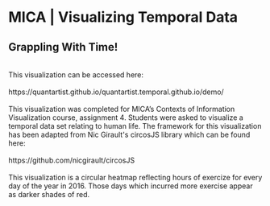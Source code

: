 ﻿<h1>MICA | Visualizing Temporal Data<br>
<h2>Grappling With Time!</h2><br>
This visualization can be accessed here: <br><br>
https://quantartist.github.io/quantartist.temporal.github.io/demo/  <br><br>
This visualization was completed for MICA’s Contexts of Information Visualization course, assignment 4. Students were asked to visualize a temporal data set relating to human life.
The framework for this visualization has been adapted from Nic Girault's circosJS library which can be found here: <br><br>https://github.com/nicgirault/circosJS<br><br>
This visualization is a circular heatmap reflecting hours of exercize for every day of the year in 2016. Those days which incurred more exercise appear as darker shades of red.

